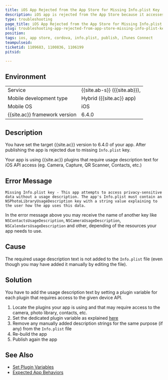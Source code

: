 ```yaml
---
title: iOS App Rejected from the App Store for Missing Info.plist Key
description: iOS app is rejected from the App Store because it accesses sensitive data and does not provide NSPhotoLibraryUsageDescription in the Info.plist file after upgrading to Cordova 6.4. 
type: troubleshooting
page_title: iOS App Rejected from the App Store for Missing Info.plist Key
slug: troubleshooting-app-rejected-from-app-store-missing-info-plist-key
position: 
tags: ios, app store, cordova, info.plist, publish, iTunes Connect
teampulseid:
ticketid: 1109683, 1100836, 1106199
pitsid:

---
```


## Environment
<table>
  <tr>
    <td>Service</td>
    <td>
	{{site.ab-s}} ({{site.ab}}), <!--Code (AppBuilder)-->
    </td>
  </tr>
  <tr>
    <td>Mobile development type</td>
    <td>Hybrid ({{site.ac}} app)</td>
  </tr>
  <tr>
    <td>Mobile OS</td>
    <td>iOS</td>
  </tr>
  <tr>
    <td>{{site.ac}} framework version</td>
    <td>6.4.0</td>
  </tr>
</table>

## Description

You have set the target {{site.ac}} version to 6.4.0 of your app. After publishing the app is rejected due to missing `Info.plist` key. 

Your app is using {{site.ac}} plugins that require usage description text for iOS API access (eg. Camera, Capture, QR Scanner, Contacts, etc.)

## Error Message

`Missing Info.plist key - This app attempts to access privacy-sensitive data without a usage description. The app's Info.plist must contain an NSPhotoLibraryUsageDescription key with a string value explaining to the user how the app uses this data.`

In the error message above you may receive the name of another key like `NSContactsUsageDescription`, `NSCameraUsageDescription`, `NSCalendarsUsageDescription` and other, depending of the resources your app needs to use. 

## Cause

The required usage description text is not added to the `Info.plist` file (even though you may have added it manually by editing the file).  

## Solution

You have to add the usage description text by setting a plugin variable for each plugin that requires access to 
the given device API.

1. Locate the plugins your app is using and that may require access to the camera, photo library, contacts, etc.
2. Set the dedicated plugin variable as explained [here](http://docs.telerik.com/platform/appbuilder/cordova/using-plugins/set-plugin-variable)
3. Remove any manually added description strings for the same purpose (if any) from the `Info.plist` file
4. Re-build the app
5. Publish again the app 

## See Also

* [Set Plugin Variables](http://docs.telerik.com/platform/appbuilder/cordova/using-plugins/set-plugin-variable)
* [Expected App Behaviors](https://developer.apple.com/library/content/documentation/iPhone/Conceptual/iPhoneOSProgrammingGuide/ExpectedAppBehaviors/ExpectedAppBehaviors.html#//apple_ref/doc/uid/TP40007072-CH3-SW6) 
